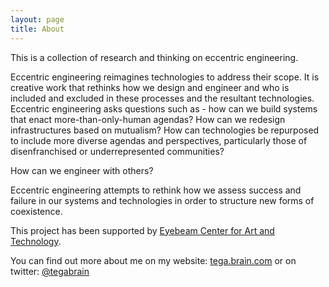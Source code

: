 ```yaml
---
layout: page
title: About
---
```



This is a collection of research and thinking on eccentric engineering.

Eccentric engineering reimagines technologies to address their scope. It is creative work that rethinks how we design and engineer and who is included and excluded in these processes and the resultant technologies. Eccentric engineering asks questions such as - how can we build systems that enact more-than-only-human agendas? How can we redesign infrastructures based on mutualism? How can technologies be repurposed to include more diverse agendas and perspectives, particularly those of disenfranchised or underrepresented communities?

How can we engineer with others?  

Eccentric engineering attempts to rethink how we assess success and failure in our systems and technologies in order to structure new forms of coexistence.



This project has been supported by [Eyebeam Center for Art and Technology](http://eyebeam.org/).

You can find out more about me on my website: [tega.brain.com](http://tegabrain.com/) or on twitter: [@tegabrain](http://twitter.com/tegabrain)
